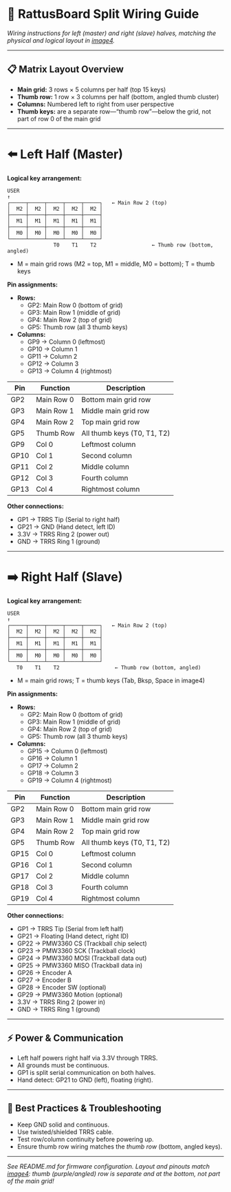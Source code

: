 # 🔌 RattusBoard Split Wiring Guide

*Wiring instructions for left (master) and right (slave) halves, matching the physical and logical layout in [image4](image4).*

---

## 📋 Matrix Layout Overview

- **Main grid:** 3 rows × 5 columns per half (top 15 keys)
- **Thumb row:** 1 row × 3 columns per half (bottom, angled thumb cluster)
- **Columns:** Numbered left to right from user perspective
- **Thumb keys:** are a separate row—“thumb row”—below the grid, not part of row 0 of the main grid

---

# ⬅️ Left Half (Master)

**Logical key arrangement:**

```
USER
↑
┌─────┬─────┬─────┬─────┬─────┐   ← Main Row 2 (top)
│  M2 │  M2 │  M2 │  M2 │  M2 │
├─────┼─────┼─────┼─────┼─────┤
│  M1 │  M1 │  M1 │  M1 │  M1 │
├─────┼─────┼─────┼─────┼─────┤
│  M0 │  M0 │  M0 │  M0 │  M0 │
└─────┴─────┴─────┴─────┴─────┘
               T0    T1    T2                  ← Thumb row (bottom, angled)
```
- M = main grid rows (M2 = top, M1 = middle, M0 = bottom); T = thumb keys

**Pin assignments:**
- **Rows:**  
  - GP2: Main Row 0 (bottom of grid)  
  - GP3: Main Row 1 (middle of grid)  
  - GP4: Main Row 2 (top of grid)  
  - GP5: Thumb row (all 3 thumb keys)
- **Columns:**  
  - GP9  → Column 0 (leftmost)  
  - GP10 → Column 1  
  - GP11 → Column 2  
  - GP12 → Column 3  
  - GP13 → Column 4 (rightmost)

| Pin   | Function   | Description                     |
|-------|------------|---------------------------------|
| GP2   | Main Row 0 | Bottom main grid row            |
| GP3   | Main Row 1 | Middle main grid row            |
| GP4   | Main Row 2 | Top main grid row               |
| GP5   | Thumb Row  | All thumb keys (T0, T1, T2)     |
| GP9   | Col 0      | Leftmost column                 |
| GP10  | Col 1      | Second column                   |
| GP11  | Col 2      | Middle column                   |
| GP12  | Col 3      | Fourth column                   |
| GP13  | Col 4      | Rightmost column                |

**Other connections:**
- GP1  → TRRS Tip (Serial to right half)
- GP21 → GND (Hand detect, left ID)
- 3.3V → TRRS Ring 2 (power out)
- GND  → TRRS Ring 1 (ground)

---

# ➡️ Right Half (Slave)

**Logical key arrangement:**

```
USER
↑
┌─────┬─────┬─────┬─────┬─────┐   ← Main Row 2 (top)
│  M2 │  M2 │  M2 │  M2 │  M2 │
├─────┼─────┼─────┼─────┼─────┤
│  M1 │  M1 │  M1 │  M1 │  M1 │
├─────┼─────┼─────┼─────┼─────┤
│  M0 │  M0 │  M0 │  M0 │  M0 │
└─────┴─────┴─────┴─────┴─────┘
   T0    T1    T2                  ← Thumb row (bottom, angled)
```
- M = main grid rows; T = thumb keys (Tab, Bksp, Space in image4)

**Pin assignments:**
- **Rows:**  
  - GP2: Main Row 0 (bottom of grid)  
  - GP3: Main Row 1 (middle of grid)  
  - GP4: Main Row 2 (top of grid)  
  - GP5: Thumb row (all 3 thumb keys)
- **Columns:**  
  - GP15 → Column 0 (leftmost)  
  - GP16 → Column 1  
  - GP17 → Column 2  
  - GP18 → Column 3  
  - GP19 → Column 4 (rightmost)

| Pin   | Function   | Description                     |
|-------|------------|---------------------------------|
| GP2   | Main Row 0 | Bottom main grid row            |
| GP3   | Main Row 1 | Middle main grid row            |
| GP4   | Main Row 2 | Top main grid row               |
| GP5   | Thumb Row  | All thumb keys (T0, T1, T2)     |
| GP15  | Col 0      | Leftmost column                 |
| GP16  | Col 1      | Second column                   |
| GP17  | Col 2      | Middle column                   |
| GP18  | Col 3      | Fourth column                   |
| GP19  | Col 4      | Rightmost column                |

**Other connections:**
- GP1  → TRRS Tip (Serial from left half)
- GP21 → Floating (Hand detect, right ID)
- GP22 → PMW3360 CS (Trackball chip select)
- GP23 → PMW3360 SCK (Trackball clock)
- GP24 → PMW3360 MOSI (Trackball data out)
- GP25 → PMW3360 MISO (Trackball data in)
- GP26 → Encoder A
- GP27 → Encoder B
- GP28 → Encoder SW (optional)
- GP29 → PMW3360 Motion (optional)
- 3.3V → TRRS Ring 2 (power in)
- GND  → TRRS Ring 1 (ground)

---

## ⚡ Power & Communication

- Left half powers right half via 3.3V through TRRS.
- All grounds must be continuous.
- GP1 is split serial communication on both halves.
- Hand detect: GP21 to GND (left), floating (right).

---

## 🧰 Best Practices & Troubleshooting

- Keep GND solid and continuous.
- Use twisted/shielded TRRS cable.
- Test row/column continuity before powering up.
- Ensure thumb row wiring matches the *thumb row* (bottom, angled keys).

---

*See README.md for firmware configuration. Layout and pinouts match [image4](image4): thumb (purple/angled) row is separate and at the bottom, not part of the main grid!*
